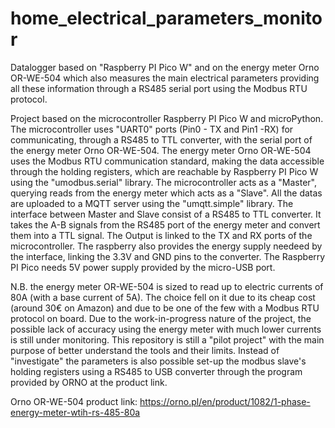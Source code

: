 # home_electrical_parameters_monitor
 Datalogger based on "Raspberry PI Pico W" and on the energy meter Orno OR-WE-504 which also measures the main electrical parameters providing all these information through a RS485 serial port using the Modbus RTU protocol.
 
Project based on the microcontroller Raspberry PI Pico W and microPython.
The microcontroller uses "UART0" ports (Pin0 - TX and Pin1 -RX) for communicating, through a RS485 to TTL converter, with the serial port of the energy meter Orno OR-WE-504.
The energy meter Orno OR-WE-504 uses the Modbus RTU communication standard, making the data accessible through the holding registers, which are reachable by Raspberry PI Pico W using the "umodbus.serial" library.
The microcontroller acts as a "Master", querying reads from the energy meter which acts as a "Slave".
All the datas are uploaded to a MQTT server using the "umqtt.simple" library.
The interface between Master and Slave consist of a RS485 to TTL converter. It takes the A-B signals from the RS485 port of the energy meter and convert them into a TTL signal. The Output is linked to the TX and RX ports of the microcontroller. The raspberry also provides the energy supply needeed by the interface, linking the 3.3V and GND pins to the converter.
The Raspberry PI Pico needs 5V power supply provided by the micro-USB port. 

N.B. the energy meter OR-WE-504 is sized to read up to electric currents of 80A (with a base current of 5A). The choice fell on it due to its cheap cost (around 30€ on Amazon) and due to be one of the few with a Modbus RTU protocol on board. Due to the work-in-progress nature of the project, the possible lack of accuracy using the energy meter with much lower currents is still under monitoring. 
This repository is still a "pilot project" with the main purpose of better understand the tools and their limits.
Instead of "investigate" the parameters is also possible set-up the modbus slave's holding registers using a RS485 to USB converter through the program provided by ORNO at the product link.

Orno OR-WE-504 product link: https://orno.pl/en/product/1082/1-phase-energy-meter-wtih-rs-485-80a
